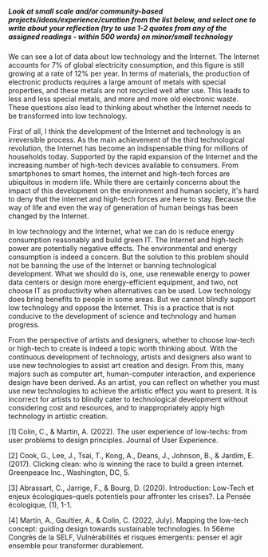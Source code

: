 ##### Look at small scale and/or community-based projects/ideas/experience/curation from the list below, and select one to write about your reflection (try to use 1-2 quotes from any of the assigned readings - within 500 words) on minor/small technology

We can see a lot of data about low technology and the Internet. The Internet accounts for 7% of global electricity consumption, and this figure is still growing at a rate of 12% per year. In terms of materials, the production of electronic products requires a large amount of metals with special properties, and these metals are not recycled well after use. This leads to less and less special metals, and more and more old electronic waste. These questions also lead to thinking about whether the Internet needs to be transformed into low technology.

First of all, I think the development of the Internet and technology is an irreversible process. As the main achievement of the third technological revolution, the Internet has become an indispensable thing for millions of households today. Supported by the rapid expansion of the Internet and the increasing number of high-tech devices available to consumers. From smartphones to smart homes, the internet and high-tech forces are ubiquitous in modern life. While there are certainly concerns about the impact of this development on the environment and human society, it's hard to deny that the internet and high-tech forces are here to stay. Because the way of life and even the way of generation of human beings has been changed by the Internet.

In low technology and the Internet, what we can do is reduce energy consumption reasonably and build green IT. The Internet and high-tech power are potentially negative effects. The environmental and energy consumption is indeed a concern. But the solution to this problem should not be banning the use of the Internet or banning technological development. What we should do is, one, use renewable energy to power data centers or design more energy-efficient equipment, and two, not choose IT as productivity when alternatives can be used. Low technology does bring benefits to people in some areas. But we cannot blindly support low technology and oppose the Internet. This is a practice that is not conducive to the development of science and technology and human progress.

From the perspective of artists and designers, whether to choose low-tech or high-tech to create is indeed a topic worth thinking about. With the continuous development of technology, artists and designers also want to use new technologies to assist art creation and design. From this, many majors such as computer art, human-computer interaction, and experience design have been derived. As an artist, you can reflect on whether you must use new technologies to achieve the artistic effect you want to present. It is incorrect for artists to blindly cater to technological development without considering cost and resources, and to inappropriately apply high technology in artistic creation.

[1] Colin, C., & Martin, A. (2022). The user experience of low-techs: from user problems to design principles. Journal of User Experience.

[2] Cook, G., Lee, J., Tsai, T., Kong, A., Deans, J., Johnson, B., & Jardim, E. (2017). Clicking clean: who is winning the race to build a green internet. Greenpeace Inc., Washington, DC, 5.

[3] Abrassart, C., Jarrige, F., & Bourg, D. (2020). Introduction: Low-Tech et enjeux écologiques–quels potentiels pour affronter les crises?. La Pensée écologique, (1), 1-1.

[4] Martin, A., Gaultier, A., & Colin, C. (2022, July). Mapping the low-tech concept: guiding design towards sustainable technologies. In 56ème Congrès de la SELF, Vulnérabilités et risques émergents: penser et agir ensemble pour transformer durablement.
